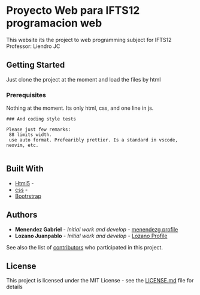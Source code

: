 # Proyecto Web para IFTS12 programacion web

This website its the project to web programming subject for IFTS12
Professor: Liendro JC

## Getting Started

Just clone the project at the moment and load the files by html

### Prerequisites

Nothing at the moment. Its only html, css, and one line in js.

```
### And coding style tests

Please just few remarks:
 88 limits width.
 use auto format. Prefearibly prettier. Is a standard in vscode, neovim, etc.


```

## Built With

- [Html5](http://www.dropwizard.io/1.0.2/docs/) -
- [css](https://maven.apache.org/) -
- [Bootrstrap](https://getbootstrap.com)

## Authors

- **Menendez Gabriel** - _Initial work and develop_ - [menendezg profile](https://github.com/menendezg)
- **Lozano Juanpablo** - _Initial work and develop_ - [Lozano Profile](https://github.com/lozanotux)

See also the list of [contributors](https://github.com/your/project/contributors) who participated in this project.

## License

This project is licensed under the MIT License - see the [LICENSE.md](LICENSE.md) file for details

